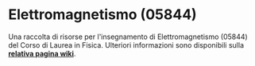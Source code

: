 # Elettromagnetismo (05844)

Una raccolta di risorse per l'insegnamento di Elettromagnetismo (05844) del Corso di
Laurea in Fisica. Ulteriori informazioni sono disponibili sulla
[**relativa pagina
wiki**](https://csunibo.github.io/wiki/raccolte-di-risorse/index.html).
